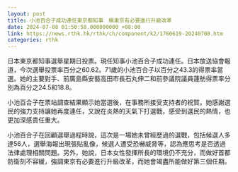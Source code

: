 ```yaml
---
layout: post
title: 小池百合子成功連任東京都知事　稱東京有必要進行升級改革
date: 2024-07-08 01:50:58.000000000 +08:00
link: https://news.rthk.hk/rthk/ch/component/k2/1760619-20240708.htm
categories: rthk
---
```


日本東京都知事選舉星期日投票。現任知事小池百合子成功連任。日本放送協會報道，今次選舉投票率百分之60.62。71歲的小池百合子以百分之43.3的得票率當選。她的主要對手、前廣島縣安藝高田市長石丸伸二和前參議院議員蓮舫得票率分別為百分之24.5和18.8。

小池百合子在票站調查結果顯示她當選後，在事務所接受支持者的祝賀。她感謝選民的強力支持讓她再度連任，又說在炎熱的天氣下打選戰，感受到選民的熱情，也更加深感責任重大。

小池百合子在回顧選舉過程時說，這次是一場她未曾經歷過的選戰，包括候選人多達56人，選舉海報出現張貼亂像，候選人遭受恐嚇威脅等，認為應思考是否透過法律處理相關問題。另外，她說，日本女性發揮所長的環境仍不充分，而做好首都防衛刻不容緩，強調東京有必要進行升級改革，而她會竭盡所能做好第三個任期。
